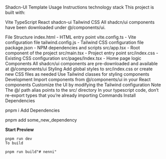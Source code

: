 Shadcn-UI Template Usage Instructions
technology stack
This project is built with:

Vite
TypeScript
React
shadcn-ui
Tailwind CSS
All shadcn/ui components have been downloaded under @/components/ui.

File Structure
index.html - HTML entry point
vite.config.ts - Vite configuration file
tailwind.config.js - Tailwind CSS configuration file
package.json - NPM dependencies and scripts
src/app.tsx - Root component of the project
src/main.tsx - Project entry point
src/index.css - Existing CSS configuration
src/pages/Index.tsx - Home page logic
Components
All shadcn/ui components are pre-downloaded and available at @/components/ui
Styling
Add global styles to src/index.css or create new CSS files as needed
Use Tailwind classes for styling components
Development
Import components from @/components/ui in your React components
Customize the UI by modifying the Tailwind configuration
Note
The @/ path alias points to the src/ directory
In your typescript code, don’t re-export types that you’re already importing
Commands
Install Dependencies

pnpm i
Add Dependencies

pnpm add some_new_dependency

**Start Preview**

```shell
pnpm run dev
To build

pnpm run build"# nenni" 
